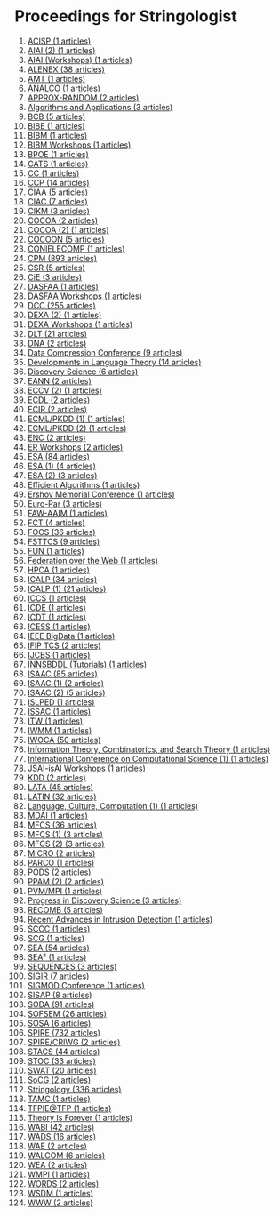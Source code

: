 # Proceedings for Stringologist
1. [ACISP (1 articles)](./proceedings/ACISP)  
2. [AIAI (2) (1 articles)](./proceedings/AIAI-(2))  
3. [AIAI (Workshops) (1 articles)](./proceedings/AIAI-(Workshops))  
4. [ALENEX (38 articles)](./proceedings/ALENEX)  
5. [AMT (1 articles)](./proceedings/AMT)  
6. [ANALCO (1 articles)](./proceedings/ANALCO)  
7. [APPROX-RANDOM (2 articles)](./proceedings/APPROX-RANDOM)  
8. [Algorithms and Applications (3 articles)](./proceedings/Algorithms-and-Applications)  
9. [BCB (5 articles)](./proceedings/BCB)  
10. [BIBE (1 articles)](./proceedings/BIBE)  
11. [BIBM (1 articles)](./proceedings/BIBM)  
12. [BIBM Workshops (1 articles)](./proceedings/BIBM-Workshops)  
13. [BPOE (1 articles)](./proceedings/BPOE)  
14. [CATS (1 articles)](./proceedings/CATS)  
15. [CC (1 articles)](./proceedings/CC)  
16. [CCP (14 articles)](./proceedings/CCP)  
17. [CIAA (5 articles)](./proceedings/CIAA)  
18. [CIAC (7 articles)](./proceedings/CIAC)  
19. [CIKM (3 articles)](./proceedings/CIKM)  
20. [COCOA (2 articles)](./proceedings/COCOA)  
21. [COCOA (2) (1 articles)](./proceedings/COCOA-(2))  
22. [COCOON (5 articles)](./proceedings/COCOON)  
23. [CONIELECOMP (1 articles)](./proceedings/CONIELECOMP)  
24. [CPM (893 articles)](./proceedings/CPM)  
25. [CSR (5 articles)](./proceedings/CSR)  
26. [CiE (3 articles)](./proceedings/CiE)  
27. [DASFAA (1 articles)](./proceedings/DASFAA)  
28. [DASFAA Workshops (1 articles)](./proceedings/DASFAA-Workshops)  
29. [DCC (255 articles)](./proceedings/DCC)  
30. [DEXA (2) (1 articles)](./proceedings/DEXA-(2))  
31. [DEXA Workshops (1 articles)](./proceedings/DEXA-Workshops)  
32. [DLT (21 articles)](./proceedings/DLT)  
33. [DNA (2 articles)](./proceedings/DNA)  
34. [Data Compression Conference (9 articles)](./proceedings/Data-Compression-Conference)  
35. [Developments in Language Theory (14 articles)](./proceedings/Developments-in-Language-Theory)  
36. [Discovery Science (6 articles)](./proceedings/Discovery-Science)  
37. [EANN (2 articles)](./proceedings/EANN)  
38. [ECCV (2) (1 articles)](./proceedings/ECCV-(2))  
39. [ECDL (2 articles)](./proceedings/ECDL)  
40. [ECIR (2 articles)](./proceedings/ECIR)  
41. [ECML/PKDD (1) (1 articles)](./proceedings/ECML/PKDD-(1))  
42. [ECML/PKDD (2) (1 articles)](./proceedings/ECML/PKDD-(2))  
43. [ENC (2 articles)](./proceedings/ENC)  
44. [ER Workshops (2 articles)](./proceedings/ER-Workshops)  
45. [ESA (84 articles)](./proceedings/ESA)  
46. [ESA (1) (4 articles)](./proceedings/ESA-(1))  
47. [ESA (2) (3 articles)](./proceedings/ESA-(2))  
48. [Efficient Algorithms (1 articles)](./proceedings/Efficient-Algorithms)  
49. [Ershov Memorial Conference (1 articles)](./proceedings/Ershov-Memorial-Conference)  
50. [Euro-Par (3 articles)](./proceedings/Euro-Par)  
51. [FAW-AAIM (1 articles)](./proceedings/FAW-AAIM)  
52. [FCT (4 articles)](./proceedings/FCT)  
53. [FOCS (36 articles)](./proceedings/FOCS)  
54. [FSTTCS (9 articles)](./proceedings/FSTTCS)  
55. [FUN (1 articles)](./proceedings/FUN)  
56. [Federation over the Web (1 articles)](./proceedings/Federation-over-the-Web)  
57. [HPCA (1 articles)](./proceedings/HPCA)  
58. [ICALP (34 articles)](./proceedings/ICALP)  
59. [ICALP (1) (21 articles)](./proceedings/ICALP-(1))  
60. [ICCS (1 articles)](./proceedings/ICCS)  
61. [ICDE (1 articles)](./proceedings/ICDE)  
62. [ICDT (1 articles)](./proceedings/ICDT)  
63. [ICESS (1 articles)](./proceedings/ICESS)  
64. [IEEE BigData (1 articles)](./proceedings/IEEE-BigData)  
65. [IFIP TCS (2 articles)](./proceedings/IFIP-TCS)  
66. [IJCBS (1 articles)](./proceedings/IJCBS)  
67. [INNSBDDL (Tutorials) (1 articles)](./proceedings/INNSBDDL-(Tutorials))  
68. [ISAAC (85 articles)](./proceedings/ISAAC)  
69. [ISAAC (1) (2 articles)](./proceedings/ISAAC-(1))  
70. [ISAAC (2) (5 articles)](./proceedings/ISAAC-(2))  
71. [ISLPED (1 articles)](./proceedings/ISLPED)  
72. [ISSAC (1 articles)](./proceedings/ISSAC)  
73. [ITW (1 articles)](./proceedings/ITW)  
74. [IWMM (1 articles)](./proceedings/IWMM)  
75. [IWOCA (50 articles)](./proceedings/IWOCA)  
76. [Information Theory, Combinatorics, and Search Theory (1 articles)](./proceedings/Information-Theory,-Combinatorics,-and-Search-Theory)  
77. [International Conference on Computational Science (1) (1 articles)](./proceedings/International-Conference-on-Computational-Science-(1))  
78. [JSAI-isAI Workshops (1 articles)](./proceedings/JSAI-isAI-Workshops)  
79. [KDD (2 articles)](./proceedings/KDD)  
80. [LATA (45 articles)](./proceedings/LATA)  
81. [LATIN (32 articles)](./proceedings/LATIN)  
82. [Language, Culture, Computation (1) (1 articles)](./proceedings/Language,-Culture,-Computation-(1))  
83. [MDAI (1 articles)](./proceedings/MDAI)  
84. [MFCS (36 articles)](./proceedings/MFCS)  
85. [MFCS (1) (3 articles)](./proceedings/MFCS-(1))  
86. [MFCS (2) (3 articles)](./proceedings/MFCS-(2))  
87. [MICRO (2 articles)](./proceedings/MICRO)  
88. [PARCO (1 articles)](./proceedings/PARCO)  
89. [PODS (2 articles)](./proceedings/PODS)  
90. [PPAM (2) (2 articles)](./proceedings/PPAM-(2))  
91. [PVM/MPI (1 articles)](./proceedings/PVM/MPI)  
92. [Progress in Discovery Science (3 articles)](./proceedings/Progress-in-Discovery-Science)  
93. [RECOMB (5 articles)](./proceedings/RECOMB)  
94. [Recent Advances in Intrusion Detection (1 articles)](./proceedings/Recent-Advances-in-Intrusion-Detection)  
95. [SCCC (1 articles)](./proceedings/SCCC)  
96. [SCG (1 articles)](./proceedings/SCG)  
97. [SEA (54 articles)](./proceedings/SEA)  
98. [SEA² (1 articles)](./proceedings/SEA²)  
99. [SEQUENCES (3 articles)](./proceedings/SEQUENCES)  
100. [SIGIR (7 articles)](./proceedings/SIGIR)  
101. [SIGMOD Conference (1 articles)](./proceedings/SIGMOD-Conference)  
102. [SISAP (8 articles)](./proceedings/SISAP)  
103. [SODA (91 articles)](./proceedings/SODA)  
104. [SOFSEM (26 articles)](./proceedings/SOFSEM)  
105. [SOSA (6 articles)](./proceedings/SOSA)  
106. [SPIRE (732 articles)](./proceedings/SPIRE)  
107. [SPIRE/CRIWG (2 articles)](./proceedings/SPIRE/CRIWG)  
108. [STACS (44 articles)](./proceedings/STACS)  
109. [STOC (33 articles)](./proceedings/STOC)  
110. [SWAT (20 articles)](./proceedings/SWAT)  
111. [SoCG (2 articles)](./proceedings/SoCG)  
112. [Stringology (336 articles)](./proceedings/Stringology)  
113. [TAMC (1 articles)](./proceedings/TAMC)  
114. [TFPIE@TFP (1 articles)](./proceedings/TFPIE@TFP)  
115. [Theory Is Forever (1 articles)](./proceedings/Theory-Is-Forever)  
116. [WABI (42 articles)](./proceedings/WABI)  
117. [WADS (16 articles)](./proceedings/WADS)  
118. [WAE (2 articles)](./proceedings/WAE)  
119. [WALCOM (6 articles)](./proceedings/WALCOM)  
120. [WEA (2 articles)](./proceedings/WEA)  
121. [WMPI (1 articles)](./proceedings/WMPI)  
122. [WORDS (2 articles)](./proceedings/WORDS)  
123. [WSDM (1 articles)](./proceedings/WSDM)  
124. [WWW (2 articles)](./proceedings/WWW)  